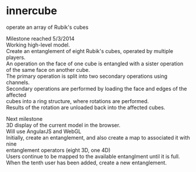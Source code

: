 innercube
=========

operate an array of Rubik's cubes

Milestone reached 5/3/2014<br>
 Working high-level model.<br>
 Create an entanglement of eight Rubik's cubes, operated by multiple players.<br>
 An operation on the face of one cube is entangled with a sister operation<br>
 of the same face on another cube.<br>
 The primary operation is split into two secondary operations using channels.<br>
 Secondary operations are performed by loading the face and edges of the affected<br>
 cubes into a ring structure, where rotations are performed.<br>
 Results of the rotation are unloaded back into the affected cubes.<br>
 
Next milestone<br>
  3D display of the current model in the browser.<br>
    Will use AngularJS and WebGL<br>
  Initially, create an entanglement, and also create a map to associated it with nine<br>
    entanglement operators (eight 3D, one 4D)<br>
  Users continue to be mapped to the available entanglment until it is full.<br>
  When the tenth user has been added, create a new entanglement.<br>
